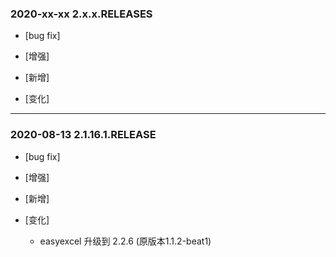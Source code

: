 ### 2020-xx-xx 2.x.x.RELEASES

- [bug fix]

- [增强]
    
- [新增]

- [变化]

---

### 2020-08-13 2.1.16.1.RELEASE

- [bug fix]

- [增强]

- [新增]

- [变化]
    - easyexcel 升级到 2.2.6 (原版本1.1.2-beat1)